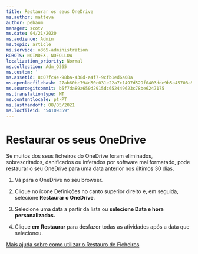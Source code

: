 ```yaml
---
title: Restaurar os seus OneDrive
ms.author: matteva
author: pebaum
manager: scotv
ms.date: 04/21/2020
ms.audience: Admin
ms.topic: article
ms.service: o365-administration
ROBOTS: NOINDEX, NOFOLLOW
localization_priority: Normal
ms.collection: Adm_O365
ms.custom: ''
ms.assetid: 8c07fc4e-98ba-438d-a4f7-9cfb1ed6a08a
ms.openlocfilehash: 27ab60bc794d50c031e22a7c1497d529f0403dde9b5a45708a54495117c1939f
ms.sourcegitcommit: b5f7da89a650d2915dc652449623c78be6247175
ms.translationtype: MT
ms.contentlocale: pt-PT
ms.lasthandoff: 08/05/2021
ms.locfileid: "54109359"
---
```

# <a name="restore-your-onedrive"></a>Restaurar os seus OneDrive

Se muitos dos seus ficheiros do OneDrive foram eliminados, sobrescritados, danificados ou infetados por software mal formatado, pode restaurar o seu OneDrive para uma data anterior nos últimos 30 dias.
  
1. Vá para o OneDrive no seu browser.
    
2. Clique no ícone Definições no canto superior direito e, em seguida, selecione **Restaurar o OneDrive**.
    
3. Selecione uma data a partir da lista ou **selecione Data e hora personalizadas.**
    
4. Clique **em Restaurar** para desfazer todas as atividades após a data que selecionou. 
    
[Mais ajuda sobre como utilizar o Restauro de Ficheiros](https://go.microsoft.com/fwlink/?linkid=872874)
  

